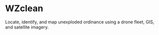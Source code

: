 # WZclean
Locate, identify, and map unexploded ordinance using a drone fleet, GIS, and satellite imagery.
